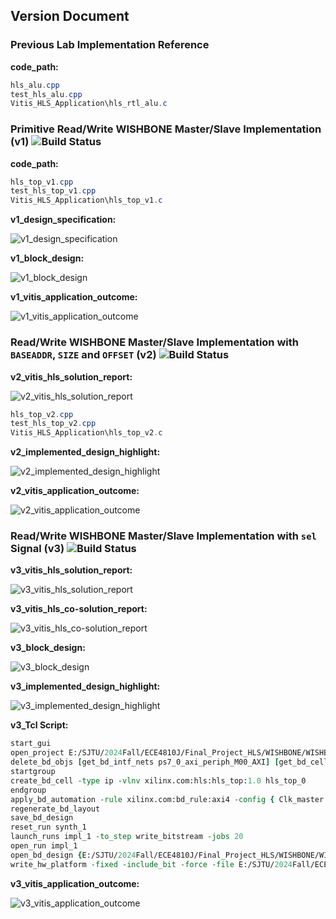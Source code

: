 ## Version Document

### Previous Lab Implementation Reference

__code_path:__

```powershell
hls_alu.cpp
test_hls_alu.cpp
Vitis_HLS_Application\hls_rtl_alu.c
```

### Primitive Read/Write WISHBONE Master/Slave Implementation (v1) <img alt="Build Status" src="https://img.shields.io/badge/build-pass-brightgreen">

__code_path:__

```powershell
hls_top_v1.cpp
test_hls_top_v1.cpp
Vitis_HLS_Application\hls_top_v1.c
```

__v1_design_specification:__

![v1_design_specification](img/v1_design_specification.png)

__v1_block_design:__

![v1_block_design](img/v1_block_design.png)

__v1_vitis_application_outcome:__

![v1_vitis_application_outcome](img/v1_vitis_application_outcome.png)

### Read/Write WISHBONE Master/Slave Implementation with `BASEADDR`, `SIZE` and `OFFSET` (v2) <img alt="Build Status" src="https://img.shields.io/badge/build-pass-brightgreen">

__v2_vitis_hls_solution_report:__

![v2_vitis_hls_solution_report](img/v2_vitis_hls_solution_report.png)

```powershell
hls_top_v2.cpp
test_hls_top_v2.cpp
Vitis_HLS_Application\hls_top_v2.c
```
__v2_implemented_design_highlight:__

![v2_implemented_design_highlight](img/v2_implemented_design_highlight.png)

__v2_vitis_application_outcome:__

![v2_vitis_application_outcome](img/v2_vitis_application_outcome.png)
 
 ### Read/Write WISHBONE Master/Slave Implementation with `sel` Signal (v3) <img alt="Build Status" src="https://img.shields.io/badge/build-pass-brightgreen">

__v3_vitis_hls_solution_report:__

![v3_vitis_hls_solution_report](img/v3_vitis_hls_solution_report.png)

__v3_vitis_hls_co-solution_report:__

![v3_vitis_hls_co-solution_report](img/v3_vitis_hls_co-solution_report.png)

__v3_block_design:__

![v3_block_design](img/v3_block_design.png)

__v3_implemented_design_highlight:__

![v3_implemented_design_highlight](img/v3_implemented_design_highlight.png)

__v3_Tcl Script:__

```Tcl
start_gui
open_project E:/SJTU/2024Fall/ECE4810J/Final_Project_HLS/WISHBONE/WISHBONE.xpr
delete_bd_objs [get_bd_intf_nets ps7_0_axi_periph_M00_AXI] [get_bd_cells hls_top_0]
startgroup
create_bd_cell -type ip -vlnv xilinx.com:hls:hls_top:1.0 hls_top_0
endgroup
apply_bd_automation -rule xilinx.com:bd_rule:axi4 -config { Clk_master {/processing_system7_0/FCLK_CLK0 (100 MHz)} Clk_slave {Auto} Clk_xbar {/processing_system7_0/FCLK_CLK0 (100 MHz)} Master {/processing_system7_0/M_AXI_GP0} Slave {/hls_top_0/s_axi_CRTLS} ddr_seg {Auto} intc_ip {/ps7_0_axi_periph} master_apm {0}}  [get_bd_intf_pins hls_top_0/s_axi_CRTLS]
regenerate_bd_layout
save_bd_design
reset_run synth_1
launch_runs impl_1 -to_step write_bitstream -jobs 20
open_run impl_1
open_bd_design {E:/SJTU/2024Fall/ECE4810J/Final_Project_HLS/WISHBONE/WISHBONE.srcs/sources_1/bd/wishbone_hls/wishbone_hls.bd}
write_hw_platform -fixed -include_bit -force -file E:/SJTU/2024Fall/ECE4810J/Final_Project_HLS/WISHBONE/wishbone_hls_wrapper.xsa
```
__v3_vitis_application_outcome:__

![v3_vitis_application_outcome](img/v3_vitis_application_outcome.png)
